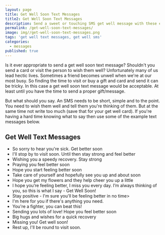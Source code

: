 ```yaml
---
layout: page
title: Get Well Soon Text Messages
title2: Get Well Soon Text Messages
description: Send a sweet or touching SMS get well message with these example text messages for a sick friend or loved one
permalink: /get-well-soon-text-messages/
image: img//get-well-soon-text-messages.png
tags: 'get well text messages, get well sms'
categories:
  - messages
published: true
---
```


<p>
Is it ever appropriate to send a get well soon text message? Shouldn't you send a card or visit the person to wish them well? Unfortunately many of us lead hectic lives. Sometimes a friend becomes unwell when we're at our most busy. So finding the time to visit or buy a gift and card and send it can be tricky. In this case a get well soon text message would be acceptable. At least until you have the time to send a proper gift/message.
</p>

<p>
But what should you say. An SMS needs to be short, simple and to the point. You need to wish them
well and tell them you're thinking of them. But at the same time not write too much (save that for your get well card). If you're having a hard time knowing what to say then use some of the example text messages below.
</p>

<h2>Get Well Text Messages</h2>

<ul class="heart">
<li>So sorry to hear you're sick. Get better soon</li>
<li>I'll stop by to visit soon. Until then stay strong and feel better</li>
<li>Wishing you a speedy recovery. Stay strong</li>
<li>Praying you feel better soon</li>
<li>Hope you start feeling better soon</li>
<li>Take care of yourself and hopefully see you up and about soon</li>
<li>Hope you get my flowers and they help cheer you up a little</li>
<li>I hope you’re feeling better, I miss you every day. I’m always thinking of you, so this is what I say - Get Well Soon!</li>
<li>Stay positive - I'm sure you'll be feeling better in no time></li>
<li>I'm here for you if there's anything you need.</li>
<li>You're a fighter, you can beat this!</li>
<li>Sending you lots of love! Hope you feel better soon</li>
<li>Big hugs and wishes for a quick recovery</li>
<li>Missing you! Get well soon!</li>
<li>Rest up, I'll be round to visit soon.</li>
</ul>
